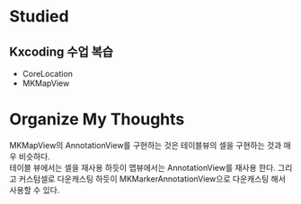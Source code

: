 # Studied

## Kxcoding 수업 복습
- CoreLocation
- MKMapView

# Organize My Thoughts
MKMapView의 AnnotationView를 구현하는 것은 테이블뷰의 셀을 구현하는 것과 매우 비슷하다.  
테이블 뷰에서는 셀을 재사용 하듯이 맵뷰에서는 AnnotationView를 재사용 한다. 그리고 커스텀셀로 다운캐스팅 하듯이 MKMarkerAnnotationView으로 다운캐스팅 해서 사용할 수 있다.
